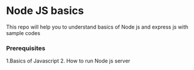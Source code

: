 # Node JS basics

This repo will help you to understand basics of Node js and express js with sample codes

### Prerequisites

1.Basics of Javascript
2. How to run Node js server





